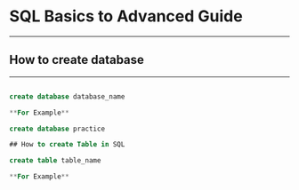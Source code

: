 # **SQL Basics to Advanced Guide**
---
## How to create database

---

```SQL

create database database_name

**For Example**

create database practice

## How to create Table in SQL

create table table_name

**For Example**